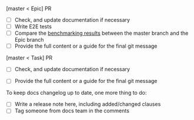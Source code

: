 [master < Epic] PR
- [ ] Check, and update documentation if necessary
- [ ] Write E2E tests
- [ ] Compare the [benchmarking results](https://bench-graph.memgraph.com/) between the master branch and the Epic branch
- [ ] Provide the full content or a guide for the final git message

[master < Task] PR
- [ ] Check, and update documentation if necessary
- [ ] Provide the full content or a guide for the final git message


To keep docs changelog up to date, one more thing to do:
- [ ] Write a release note here, including added/changed clauses
- [ ] Tag someone from docs team in the comments
